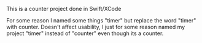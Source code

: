 This is a counter project done in Swift/XCode

For some reason I named some things "timer" but replace the word "timer" with counter. Doesn't affect usability,
I just for some reason named my project "timer" instead of "counter" even though its a counter.
